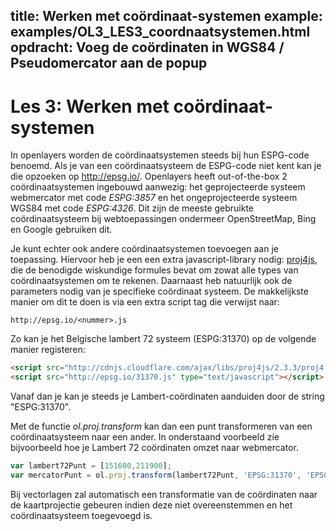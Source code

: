title: Werken met coördinaat-systemen 
example: examples/OL3_LES3_coordnaatsystemen.html
opdracht: Voeg de coördinaten in WGS84 / Pseudomercator aan de popup
---

Les 3: Werken met coördinaat-systemen 
====

In openlayers worden de coördinaatsystemen steeds bij hun ESPG-code benoemd. 
Als je van een coördinaatsysteem de ESPG-code niet kent kan je die opzoeken op  http://epsg.io/.
Openlayers heeft out-of-the-box 2 coördinaatsystemen ingebouwd aanwezig: het geprojecteerde systeem webmercator met code *ESPG:3857* en het ongeprojecteerde systeem WGS84 met code *ESPG:4326*. Dit zijn de meeste gebruikte coördinaatsysteem bij webtoepassingen ondermeer OpenStreetMap, Bing en Google gebruiken dit.

Je kunt echter ook andere coördinaatsystemen toevoegen aan je toepassing. Hiervoor heb je een een extra javascript-library nodig: [proj4js](http://proj4js.org/), die de benodigde wiskundige formules bevat om zowat alle types van coördinaatsystemen om te rekenen.
Daarnaast heb natuurlijk ook de parameters nodig van je specifieke coördinaat systeem. 
De makkelijkste manier om dit te doen is via een extra script tag die verwijst naar:

	http://epsg.io/<nummer>.js
 
Zo kan je het Belgische lambert 72 systeem (ESPG:31370) op de volgende manier registeren:

```html
<script src="http://cdnjs.cloudflare.com/ajax/libs/proj4js/2.3.3/proj4.js" type="text/javascript"></script>
<script src="http://epsg.io/31370.js" type="text/javascript"></script>
```
Vanaf dan je kan je steeds je Lambert-coördinaten aanduiden door de string "ESPG:31370".

Met de functie *ol.proj.transform* kan dan een punt transformeren van een coördinaatsysteem naar een  ander. In onderstaand voorbeeld zie bijvoorbeeld hoe je Lambert 72 coördinaten omzet naar webmercator.
```javascript
var lambert72Punt = [151600,211900];
var mercatorPunt = ol.proj.transform(lambert72Punt, 'EPSG:31370', 'EPSG:3857');
```
Bij vectorlagen zal automatisch een transformatie van de coördinaten naar de kaartprojectie  gebeuren indien  deze  niet overeenstemmen en het coördinaatsysteem toegevoegd is.

